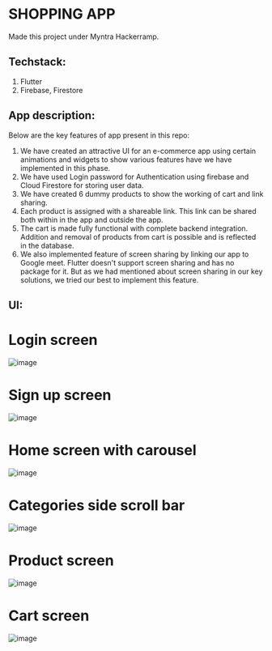 # SHOPPING APP

Made this project under Myntra Hackerramp.

## Techstack:
1. Flutter
2. Firebase, Firestore

## App description:
 Below are the key features of app present in this repo:
1) We have created an attractive UI for an e-commerce app using certain animations and widgets to show various features have we have implemented in this phase.
2) We have used Login password for Authentication using firebase and Cloud Firestore for storing user data.
3) We have created 6 dummy products to show the working of cart and link sharing.
4) Each product is assigned with a shareable link. This link can be shared both within in the app and outside the app.
5) The cart is made fully functional with complete backend integration. Addition and removal of products from cart is possible and is reflected in the database.
6) We also implemented feature of screen sharing by linking our app to Google meet. Flutter doesn't support screen sharing and has no package for it. But as we had mentioned about screen sharing in our key solutions, we tried our best to implement this feature. 

## UI:
# Login screen
![image](https://user-images.githubusercontent.com/64389165/118794829-9697f880-b8b7-11eb-84b9-d8d9f8e527ac.png )

# Sign up screen
![image](https://user-images.githubusercontent.com/64389165/118795011-c7782d80-b8b7-11eb-8225-abdd4cbadff5.png)

# Home screen with carousel
![image](https://user-images.githubusercontent.com/64389165/118795063-d3fc8600-b8b7-11eb-9041-831726be9a45.png)

# Categories side scroll bar
![image](https://user-images.githubusercontent.com/64389165/118795295-12924080-b8b8-11eb-8bd6-5655fb7a1632.png)

# Product screen
![image](https://user-images.githubusercontent.com/64389165/118795361-20e05c80-b8b8-11eb-8c0e-f0a14898eba9.png)

# Cart screen

![image](https://user-images.githubusercontent.com/64389165/118795417-2f2e7880-b8b8-11eb-9266-2eaf1e77246a.png)











